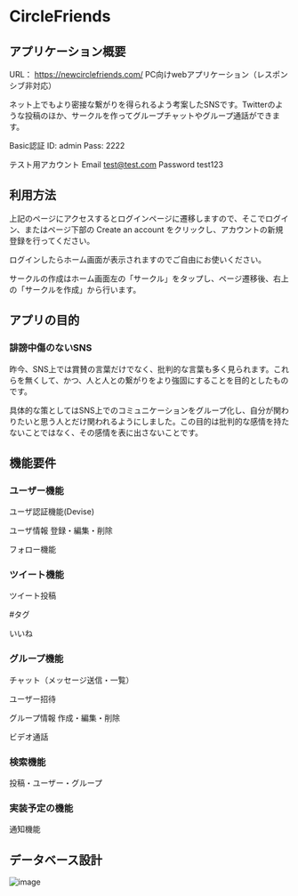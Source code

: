 # CircleFriends
## アプリケーション概要
URL： https://newcirclefriends.com/
PC向けwebアプリケーション（レスポンシブ非対応）

ネット上でもより密接な繋がりを得られるよう考案したSNSです。Twitterのような投稿のほか、サークルを作ってグループチャットやグループ通話ができます。

Basic認証
ID: admin Pass: 2222


テスト用アカウント Email test@test.com Password test123

## 利用方法
上記のページにアクセスするとログインページに遷移しますので、そこでログイン、またはページ下部の Create an account をクリックし、アカウントの新規登録を行ってください。

ログインしたらホーム画面が表示されますのでご自由にお使いください。

サークルの作成はホーム画面左の「サークル」をタップし、ページ遷移後、右上の「サークルを作成」から行います。


## アプリの目的
### 誹謗中傷のないSNS
昨今、SNS上では賞賛の言葉だけでなく、批判的な言葉も多く見られます。これらを無くして、かつ、人と人との繋がりをより強固にすることを目的としたものです。

具体的な策としてはSNS上でのコミュニケーションをグループ化し、自分が関わりたいと思う人とだけ関われるようにしました。この目的は批判的な感情を持たないことではなく、その感情を表に出さないことです。

## 機能要件
### ユーザー機能
ユーザ認証機能(Devise)

ユーザ情報 登録・編集・削除

フォロー機能

### ツイート機能
ツイート投稿

#タグ

いいね

### グループ機能
チャット（メッセージ送信・一覧）

ユーザー招待

グループ情報 作成・編集・削除

ビデオ通話

### 検索機能
投稿・ユーザー・グループ
### 実装予定の機能
通知機能

## データベース設計
![image](https://user-images.githubusercontent.com/78017749/112417255-77bf2f00-8d6a-11eb-9569-cc17f81494b7.png)